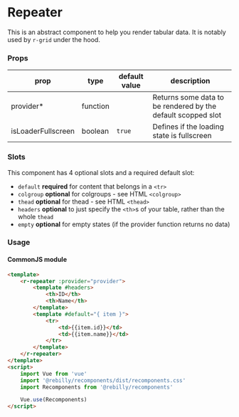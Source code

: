 # Repeater

This is an abstract component to help you render tabular data. It is notably used by `r-grid` under the hood.

### Props


| prop               | type               | default value   | description                                                    |
|---------------     | ------------------ | --------------- | ---------------------------------------------------------------|
| provider*          | function           |                 | Returns some data to be rendered by the default scopped slot   |
| isLoaderFullscreen | boolean            | `true`          | Defines if the loading state is fullscreen                     |

### Slots

This component has 4 optional slots and a required default slot:

* `default` **required** for content that belongs in a `<tr>`
* `colgroup` **optional** for colgroups - see HTML `<colgroup>`
* `thead` **optional** for thead - see HTML `<thead>`
* `headers` **optional** to just specify the `<th>`s of your table, rather than the whole `thead`
* `empty` **optional** for empty states (if the provider function returns no data)

### Usage

#### CommonJS module

```html
<template>
    <r-repeater :provider="provider">
        <template #headers>
            <th>ID</th>
            <th>Name</th>
        </template>
        <template #default="{ item }">
            <tr>
                <td>{{item.id}}</td>
                <td>{{item.name}}</td>
            </tr>
        </template>
    </r-repeater>
</template>
<script>
    import Vue from 'vue'
    import '@rebilly/recomponents/dist/recomponents.css'
    import Recomponents from '@rebilly/recomponents'

    Vue.use(Recomponents)
</script>
```
